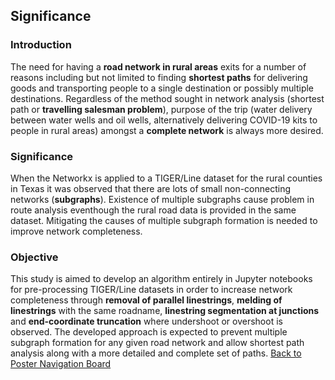 ## Significance

### Introduction
The need for having a **road network in rural areas** exits for a number of reasons including but not limited to finding **shortest paths** for delivering goods and transporting people to a single destination or possibly multiple destinations.  Regardless of the method sought in network analysis (shortest path or **travelling salesman problem**), purpose of the trip (water delivery between water wells and oil wells, alternatively delivering COVID-19 kits to people in rural areas) amongst a **complete network** is always more desired. 

### Significance

When the Networkx is applied to a TIGER/Line dataset for the rural counties in Texas it was observed that there are lots of small non-connecting networks (**subgraphs**).  Existence of multiple subgraphs cause problem in route analysis eventhough the rural road data is provided in the same dataset.  Mitigating the causes of multiple subgraph formation is needed to improve network completeness. 

### Objective 
This study is aimed to develop an algorithm entirely in Jupyter notebooks for pre-processing TIGER/Line datasets in order to increase network completeness through **removal of parallel linestrings**, **melding of linestrings** with the same roadname, **linestring segmentation at junctions** and **end-coordinate truncation** where undershoot or overshoot is observed.  The developed approach is expected to prevent multiple subgraph formation for any given road network and allow shortest path analysis along with a more detailed and complete set of paths. 
[Back to Poster Navigation Board](./README.md#Outline)

